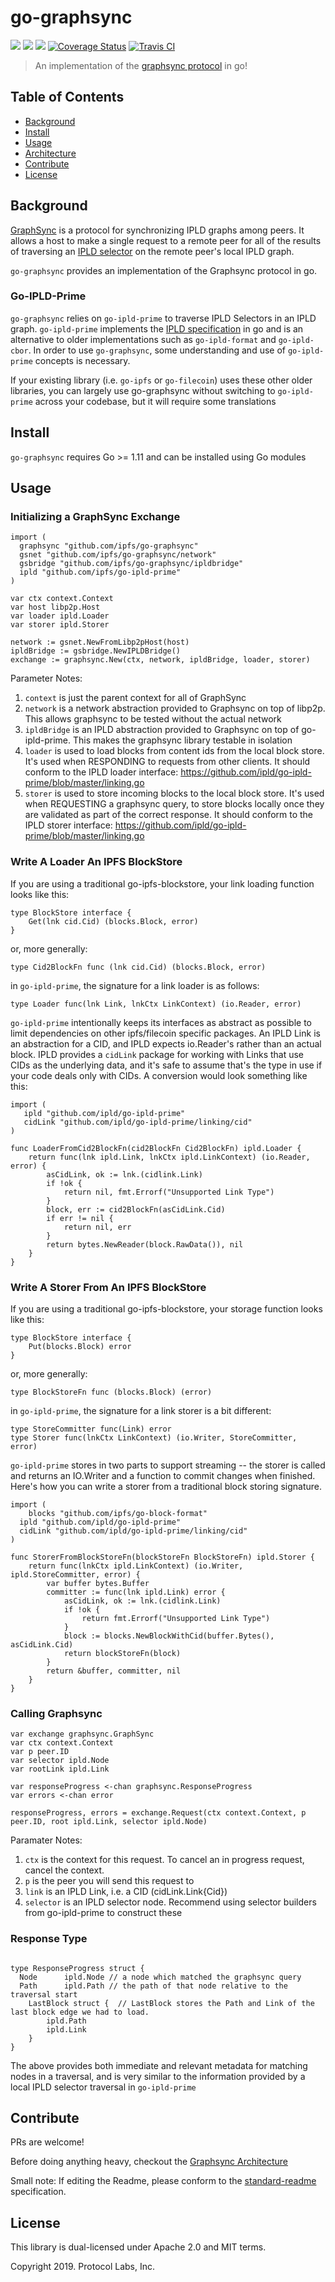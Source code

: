 # go-graphsync

[![](https://img.shields.io/badge/made%20by-Protocol%20Labs-blue.svg?style=flat-square)](http://ipn.io)
[![](https://img.shields.io/badge/project-IPFS-blue.svg?style=flat-square)](http://ipfs.io/)
[![](https://img.shields.io/badge/freenode-%23ipfs-blue.svg?style=flat-square)](http://webchat.freenode.net/?channels=%23ipfs)
[![Coverage Status](https://codecov.io/gh/ipfs/go-graphsync/branch/master/graph/badge.svg)](https://codecov.io/gh/ipfs/go-graphsync)
[![Travis CI](https://travis-ci.com/ipfs/go-graphsync.svg?branch=master)](https://travis-ci.com/ipfs/go-graphsync)

> An implementation of the [graphsync protocol](https://github.com/ipld/specs/blob/master/block-layer/graphsync/graphsync.md) in go!

## Table of Contents

- [Background](#background)
- [Install](#install)
- [Usage](#usage)
- [Architecture](#architecture)
- [Contribute](#contribute)
- [License](#license)

## Background

[GraphSync](https://github.com/ipld/specs/blob/master/block-layer/graphsync/graphsync.md) is a protocol for synchronizing IPLD graphs among peers. It allows a host to make a single request to a remote peer for all of the results of traversing an [IPLD selector](https://github.com/ipld/specs/blob/master/block-layer/selectors/selectors.md) on the remote peer's local IPLD graph. 

`go-graphsync` provides an implementation of the Graphsync protocol in go.

### Go-IPLD-Prime

`go-graphsync` relies on `go-ipld-prime` to traverse IPLD Selectors in an IPLD graph. `go-ipld-prime` implements the [IPLD specification](https://github.com/ipld/specs) in go and is an alternative to older implementations such as `go-ipld-format` and `go-ipld-cbor`. In order to use `go-graphsync`, some understanding and use of `go-ipld-prime` concepts is necessary. 

If your existing library (i.e. `go-ipfs` or `go-filecoin`) uses these other older libraries, you can largely use go-graphsync without switching to `go-ipld-prime` across your codebase, but it will require some translations

## Install

`go-graphsync` requires Go >= 1.11 and can be installed using Go modules

## Usage

### Initializing a GraphSync Exchange

```golang
import (
  graphsync "github.com/ipfs/go-graphsync"
  gsnet "github.com/ipfs/go-graphsync/network"
  gsbridge "github.com/ipfs/go-graphsync/ipldbridge"
  ipld "github.com/ipfs/go-ipld-prime"
)

var ctx context.Context
var host libp2p.Host
var loader ipld.Loader
var storer ipld.Storer

network := gsnet.NewFromLibp2pHost(host)
ipldBridge := gsbridge.NewIPLDBridge()
exchange := graphsync.New(ctx, network, ipldBridge, loader, storer)
```

Parameter Notes:

1. `context` is just the parent context for all of GraphSync
2. `network` is a network abstraction provided to Graphsync on top
of libp2p. This allows graphsync to be tested without the actual network
3. `ipldBridge` is an IPLD abstraction provided to Graphsync on top of  go-ipld-prime. This makes the graphsync library testable in isolation
4. `loader` is used to load blocks from content ids from the local block store. It's used when RESPONDING to requests from other clients. It should conform to the IPLD loader interface: https://github.com/ipld/go-ipld-prime/blob/master/linking.go
5. `storer` is used to store incoming blocks to the local block store. It's used when REQUESTING a graphsync query, to store blocks locally once they are validated as part of the correct response. It should conform to the IPLD storer interface: https://github.com/ipld/go-ipld-prime/blob/master/linking.go

### Write A Loader An IPFS BlockStore

If you are using a traditional go-ipfs-blockstore, your link loading function looks like this:

```golang
type BlockStore interface {
	Get(lnk cid.Cid) (blocks.Block, error)
}
```

or, more generally:

```golang
type Cid2BlockFn func (lnk cid.Cid) (blocks.Block, error)
```

in `go-ipld-prime`, the signature for a link loader is as follows:

```golang
type Loader func(lnk Link, lnkCtx LinkContext) (io.Reader, error)
```

`go-ipld-prime` intentionally keeps its interfaces as abstract as possible to limit dependencies on other ipfs/filecoin specific packages. An IPLD Link is an abstraction for a CID, and IPLD expects io.Reader's rather than an actual block. IPLD provides a `cidLink` package for working with Links that use CIDs as the underlying data, and it's safe to assume that's the type in use if your code deals only with CIDs. A conversion would look something like this:

```golang
import (
   ipld "github.com/ipld/go-ipld-prime"
   cidLink "github.com/ipld/go-ipld-prime/linking/cid"
)

func LoaderFromCid2BlockFn(cid2BlockFn Cid2BlockFn) ipld.Loader {
	return func(lnk ipld.Link, lnkCtx ipld.LinkContext) (io.Reader, error) {
		asCidLink, ok := lnk.(cidlink.Link)
		if !ok {
			return nil, fmt.Errorf("Unsupported Link Type")
		}
		block, err := cid2BlockFn(asCidLink.Cid)
		if err != nil {
			return nil, err
		}
		return bytes.NewReader(block.RawData()), nil
	}
}
```

### Write A Storer From An IPFS BlockStore

If you are using a traditional go-ipfs-blockstore, your storage function looks like this:

```golang
type BlockStore interface {
	Put(blocks.Block) error
}
```

or, more generally:

```golang
type BlockStoreFn func (blocks.Block) (error)
```

in `go-ipld-prime`, the signature for a link storer is a bit different:

```golang
type StoreCommitter func(Link) error
type Storer func(lnkCtx LinkContext) (io.Writer, StoreCommitter, error)
```

`go-ipld-prime` stores in two parts to support streaming -- the storer is called and returns an IO.Writer and a function to commit changes when finished. Here's how you can write a storer from a traditional block storing signature.

```golang
import (
	blocks "github.com/ipfs/go-block-format"
  ipld "github.com/ipld/go-ipld-prime"
  cidLink "github.com/ipld/go-ipld-prime/linking/cid"
)

func StorerFromBlockStoreFn(blockStoreFn BlockStoreFn) ipld.Storer {
	return func(lnkCtx ipld.LinkContext) (io.Writer, ipld.StoreCommitter, error) {
		var buffer bytes.Buffer
		committer := func(lnk ipld.Link) error {
			asCidLink, ok := lnk.(cidlink.Link)
			if !ok {
				return fmt.Errorf("Unsupported Link Type")
			}
			block := blocks.NewBlockWithCid(buffer.Bytes(), asCidLink.Cid)
			return blockStoreFn(block)
		}
		return &buffer, committer, nil
	}
}
```

### Calling Graphsync

```golang
var exchange graphsync.GraphSync
var ctx context.Context
var p peer.ID
var selector ipld.Node
var rootLink ipld.Link

var responseProgress <-chan graphsync.ResponseProgress
var errors <-chan error

responseProgress, errors = exchange.Request(ctx context.Context, p peer.ID, root ipld.Link, selector ipld.Node)
```

Paramater Notes:
1. `ctx` is the context for this request. To cancel an in progress request, cancel the context.
2. `p` is the peer you will send this request to
3. `link` is an IPLD Link, i.e. a CID (cidLink.Link{Cid})
4. `selector` is an IPLD selector node. Recommend using selector builders from go-ipld-prime to construct these

### Response Type

```golang

type ResponseProgress struct {
  Node      ipld.Node // a node which matched the graphsync query
  Path      ipld.Path // the path of that node relative to the traversal start
	LastBlock struct {  // LastBlock stores the Path and Link of the last block edge we had to load. 
		ipld.Path
		ipld.Link
	}
}

```

The above provides both immediate and relevant metadata for matching nodes in a traversal, and is very similar to the information provided by a local IPLD selector traversal in `go-ipld-prime`

## Contribute

PRs are welcome!

Before doing anything heavy, checkout the [Graphsync Architecture](docs/architecture.md)

Small note: If editing the Readme, please conform to the [standard-readme](https://github.com/RichardLitt/standard-readme) specification.

## License

This library is dual-licensed under Apache 2.0 and MIT terms.

Copyright 2019. Protocol Labs, Inc.
